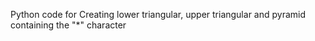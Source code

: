 Python code for Creating lower triangular, upper triangular and pyramid containing the "*" character
